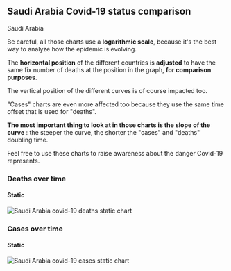 ## Saudi Arabia Covid-19 status comparison 

Saudi Arabia



Be careful, all those charts use a **logarithmic scale**, because it's the best way to analyze how the epidemic is evolving.
 
The **horizontal position** of the different countries is **adjusted** to have the same fix number of deaths at the position in the graph, **for comparison purposes**.

The vertical position of the different curves is of course impacted too.

"Cases" charts are even more affected too because they use the same time offset that is used for "deaths".

**The most important thing to look at in those charts is the slope of the curve** : the steeper the curve, the shorter the "cases" and "deaths" doubling time.

Feel free to use these charts to raise awareness about the danger Covid-19 represents. 


 
### Deaths over time
 
#### Static
![Saudi Arabia covid-19 deaths static chart](https://raw.githubusercontent.com/madlag/coronavirus_study/master/notebooks/graphs/2020-03-30/countries/Saudi_Arabia/2020-03-30_Saudi_Arabia_deaths.png "Saudi Arabia covid-19 deaths static chart")   

 
### Cases over time
 
#### Static
![Saudi Arabia covid-19 cases static chart](https://raw.githubusercontent.com/madlag/coronavirus_study/master/notebooks/graphs/2020-03-30/countries/Saudi_Arabia/2020-03-30_Saudi_Arabia_cases.png "Saudi Arabia covid-19 cases static chart")   

